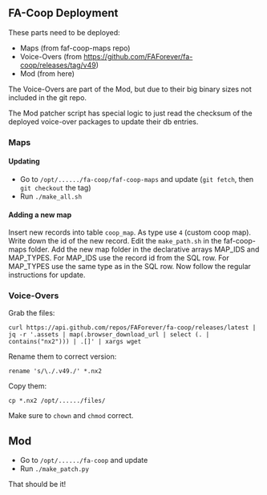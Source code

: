 ## FA-Coop Deployment

These parts need to be deployed:

* Maps (from faf-coop-maps repo)
* Voice-Overs (from https://github.com/FAForever/fa-coop/releases/tag/v49)
* Mod (from here)

The Voice-Overs are part of the Mod, but due to their big binary sizes not included in the git repo.

The Mod patcher script has special logic to just read the checksum of the deployed voice-over packages to update their db entries.

### Maps

#### Updating
* Go to `/opt/....../fa-coop/faf-coop-maps` and update (`git fetch`, then `git checkout` the tag)
* Run `./make_all.sh`

#### Adding a new map
Insert new records into table `coop_map`. As type use `4` (custom coop map). Write down the id of the new record.
Edit the `make_path.sh` in the faf-coop-maps folder. Add the new map folder in the declarative arrays MAP_IDS and MAP_TYPES. For MAP_IDS use the record id from the SQL row. For MAP_TYPES use the same type as in the SQL row.
Now follow the regular instructions for update.

### Voice-Overs

Grab the files:

    curl https://api.github.com/repos/FAForever/fa-coop/releases/latest | jq -r '.assets | map(.browser_download_url | select (. | contains("nx2"))) | .[]' | xargs wget

Rename them to correct version:

    rename 's/\./.v49./' *.nx2

Copy them:

    cp *.nx2 /opt/....../files/

Make sure to `chown` and `chmod` correct.

## Mod

* Go to `/opt/....../fa-coop` and update
* Run `./make_patch.py`

That should be it!
